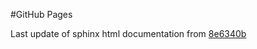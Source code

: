 #GitHub Pages

Last update of sphinx html documentation from [8e6340b](https://github.com/NSLS2/bmm-beamline-manual/tree/8e6340bb551904355dff8271517fe737e3bb1382)
